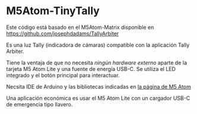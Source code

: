 # M5Atom-TinyTally

Este código está basado en el M5Atom-Matrix disponible en https://github.com/josephdadams/TallyArbiter

Es una luz Tally (indicadora de cámaras) compatible con la aplicación Tally Arbiter. 

Tiene la ventaja de que no necesita _ningún hardware externo_ aparte de la tarjeta M5 Atom Lite y 
una fuente de energía USB-C. Se utiliza el LED integrado y el botón principal para interactuar.

Necsita IDE de Arduino y las bibliotecas indicadas en [la página de M5 Atom](https://docs.m5stack.com/en/arduino/m5atom/program)

Una aplicación económica es usar el M5 Atom Lite con un cargador USB-C de emergencia tipo llavero.
